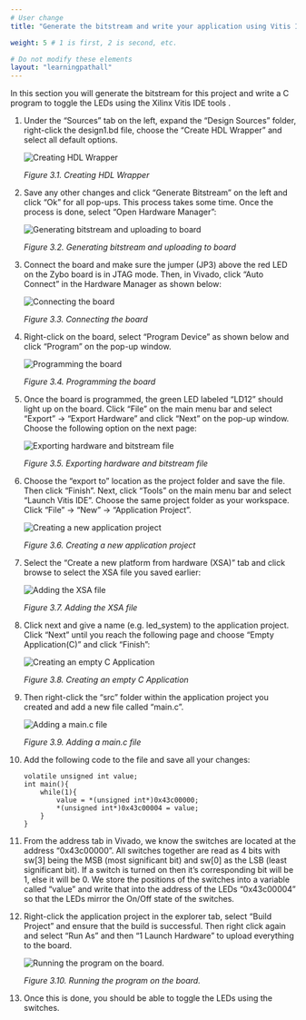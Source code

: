 ```yaml
---
# User change
title: "Generate the bitstream and write your application using Vitis IDE" 

weight: 5 # 1 is first, 2 is second, etc.

# Do not modify these elements
layout: "learningpathall"
---
```


In this section you will generate the bitstream for this project and write a C program to toggle the LEDs using the Xilinx Vitis IDE tools .

1. Under the “Sources” tab on the left, expand the “Design Sources” folder, right-click the design1.bd file, choose the “Create HDL Wrapper” and select all default options. 

    ![Creating HDL Wrapper](Images/Picture23.png) 

    *Figure 3.1. Creating HDL Wrapper*

2. Save any other changes and click “Generate Bitstream” on the left and click “Ok” for all pop-ups. This process takes some time. Once the process is done, select “Open Hardware Manager”:

    ![Generating bitstream and uploading to board](Images/Picture24.png) 

    *Figure 3.2. Generating bitstream and uploading to board*

3. Connect the board and make sure the jumper (JP3) above the red LED on the Zybo board is in JTAG mode. Then, in Vivado, click “Auto Connect” in the Hardware Manager as shown below:

    ![Connecting the board](Images/Picture25.png) 

    *Figure 3.3. Connecting the board*

4. Right-click on the board, select “Program Device” as shown below and click “Program” on the pop-up window. 

    ![Programming the board](Images/Picture26.png) 

    *Figure 3.4. Programming the board*

5. Once the board is programmed, the green LED labeled “LD12” should light up on the board. Click “File” on the main menu bar and select “Export” -> “Export Hardware” and click “Next” on the pop-up window. Choose the following option on the next page:

    ![Exporting hardware and bitstream file](Images/Picture27.png) 

    *Figure 3.5. Exporting hardware and bitstream file* 

6. Choose the “export to” location as the project folder and save the file. Then click “Finish”. Next, click “Tools” on the main menu bar and select “Launch Vitis IDE”. Choose the same project folder as your workspace. Click “File” -> “New” -> “Application Project”.

    ![Creating a new application project](Images/Picture28.png) 

    *Figure 3.6. Creating a new application project*

7. Select the “Create a new platform from hardware (XSA)” tab and click browse to select the XSA file you saved earlier:

    ![Adding the XSA file](Images/Picture29.png) 

    *Figure 3.7. Adding the XSA file*

8. Click next and give a name (e.g. led_system) to the application project. Click “Next” until you reach the following page and choose “Empty Application(C)” and click “Finish”:

    ![Creating an empty C Application](Images/Picture30.png) 

    *Figure 3.8. Creating an empty C Application*


9. Then right-click the “src” folder within the application project you created and add a new file called “main.c”. 

    ![Adding a main.c file](Images/Picture31.png) 

    *Figure 3.9. Adding a main.c file*

10. Add the following code to the file and save all your changes:

    ```
    volatile unsigned int value;
    int main(){
        while(1){
            value = *(unsigned int*)0x43c00000;
            *(unsigned int*)0x43c00004 = value;
        }
    }
    ```

11. From the address tab in Vivado, we know the switches are located at the address “0x43c00000”. All switches together are read as 4 bits with sw[3] being the MSB (most significant bit) and sw[0] as the LSB (least significant bit). If a switch is turned on then it’s corresponding bit will be 1, else it will be 0. We store the positions of the switches into a variable called “value” and write that into the address of the LEDs “0x43c00004” so that the LEDs mirror the On/Off state of the switches.

12. Right-click the application project in the explorer tab, select “Build Project” and ensure that the build is successful. Then right click again and select “Run As” and then “1 Launch Hardware” to upload everything to the board.

    ![Running the program on the board.](Images/Picture32.png) 

    *Figure 3.10. Running the program on the board.*

13. Once this is done, you should be able to toggle the LEDs using the switches. 
